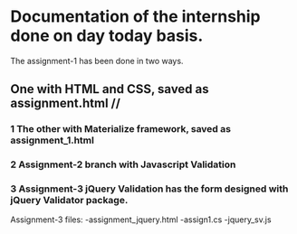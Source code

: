 # Documentation of the internship done on day today basis.
The assignment-1 has been done in two ways.
## One with HTML and CSS, saved as assignment.html //
### 1 The other with Materialize framework, saved as assignment_1.html 
### 2 Assignment-2 branch with Javascript Validation
### 3 Assignment-3 jQuery Validation has the form designed with jQuery Validator package.
Assignment-3 files:
-assignment_jquery.html
-assign1.cs
-jquery_sv.js
